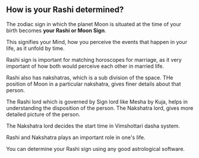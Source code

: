 ## How is your Rashi determined?

The zodiac sign in which the planet Moon is situated at the time of your birth becomes **your Rashi or Moon Sign**.

This signifies your Mind, how you perceive the events that happen in your life, as it unfold by time.

Rashi sign is important for matching horoscopes for marriage, as it very important of how both would perceive each other
in married life.

Rashi also has nakshatras, which is a sub division of the space. THe position of Moon in a particular nakshatra, gives finer details
about that person.

The Rashi lord which is governed by Sign lord like Mesha by Kuja, helps in understanding the disposition of the person.
The Nakshatra lord, gives more detailed picture of the person.

The Nakshatra lord decides the start time in Vimshottari dasha system.

Rashi and Nakshatra plays an important role in one's life.

You can determine your Rashi sign using any good astrological software.
